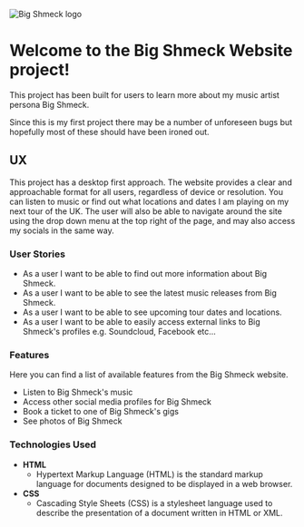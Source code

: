 ![Big Shmeck logo](../Assets/Images/gem.png "Big Shmeck")

# Welcome to the Big Shmeck Website project! #

This project has been built for users to learn more about my music artist persona Big Shmeck.

Since this is my first project there may be a number of unforeseen bugs but hopefully most of these should have been ironed out.

## UX #

This project has a desktop first approach. The website provides a clear and approachable format for all users, regardless of device or resolution. You can listen to music or find out what locations and dates I am playing on my next tour of the UK. The user will also be able to navigate around the site using the drop down menu at the top right of the page, and may also access my socials in the same way.

### User Stories #

* As a user I want to be able to find out more information about Big Shmeck.
* As a user I want to be able to see the latest music releases from Big Shmeck.
* As a user I want to be able to see upcoming tour dates and locations.
* As a user I want to be able to easily access external links to Big Shmeck's profiles e.g. Soundcloud, Facebook etc...

### Features #

Here you can find a list of available features from the Big Shmeck website.

* Listen to Big Shmeck's music
* Access other social media profiles for Big Shmeck
* Book a ticket to one of Big Shmeck's gigs
* See photos of Big Shmeck

### Technologies Used #

-  **HTML**
    - Hypertext Markup Language (HTML) is the standard markup language for documents designed to be displayed in a web browser.
- **CSS**
    - Cascading Style Sheets (CSS) is a stylesheet language used to describe the presentation of a document written in HTML or XML.
